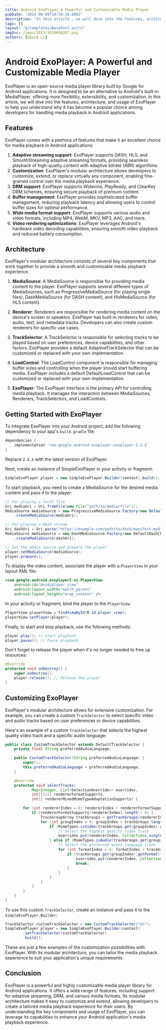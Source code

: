 ```yaml
---
title: Android ExoPlayer A Powerful and Customizable Media Player
pubDate: "2024-09-04T14:58:19.000Z"
description: "In this article , we will dive into the features, architecture, and usage of ExoPlayer to help you understand why it has become a popular choice among developers for handling media playback in Android applications"
tags: []
layout: "@/templates/BasePost.astro"
imgSrc: /imgs/2023/3619698287.png
authors: [David Li]
---
```

# Android ExoPlayer: A Powerful and Customizable Media Player

ExoPlayer is an open-source media player library built by Google for Android applications. It is designed to be an alternative to Android's built-in MediaPlayer, offering more flexibility, extensibility, and customization. In this article, we will dive into the features, architecture, and usage of ExoPlayer to help you understand why it has become a popular choice among developers for handling media playback in Android applications.

## Features

ExoPlayer comes with a plethora of features that make it an excellent choice for media playback in Android applications:

1. **Adaptive streaming support**: ExoPlayer supports DASH, HLS, and SmoothStreaming adaptive streaming formats, providing seamless playback of high-quality content with adaptive bitrate (ABR) algorithms.
2. **Customization**: ExoPlayer's modular architecture allows developers to customize, extend, or replace virtually any component, enabling fine-grained control over the media playback experience.
3. **DRM support**: ExoPlayer supports Widevine, PlayReady, and ClearKey DRM schemes, ensuring secure playback of premium content.
4. **Buffer management**: ExoPlayer provides sophisticated buffer management, reducing playback latency and allowing users to control buffer sizes for optimal performance.
5. **Wide media format support**: ExoPlayer supports various audio and video formats, including MP4, WebM, MKV, MP3, AAC, and more.
6. **Video rendering optimizations**: ExoPlayer leverages Android's hardware video decoding capabilities, ensuring smooth video playback and reduced battery consumption.

## Architecture

ExoPlayer's modular architecture consists of several key components that work together to provide a smooth and customizable media playback experience.

1. **MediaSource**: A MediaSource is responsible for providing media content to the player. ExoPlayer supports several different types of MediaSources, such as ProgressiveMediaSource (for playing single files), DashMediaSource (for DASH content), and HlsMediaSource (for HLS content).

2. **Renderer**: Renderers are responsible for rendering media content on the device's screen or speakers. ExoPlayer has built-in renderers for video, audio, text, and metadata tracks. Developers can also create custom renderers for specific use cases.

3. **TrackSelector**: A TrackSelector is responsible for selecting tracks to be played based on user preferences, device capabilities, and other factors. ExoPlayer provides a default AdaptiveTrackSelector that can be customized or replaced with your own implementation.

4. **LoadControl**: The LoadControl component is responsible for managing buffer sizes and controlling when the player should start buffering media. ExoPlayer includes a default DefaultLoadControl that can be customized or replaced with your own implementation.

5. **ExoPlayer**: The ExoPlayer interface is the primary API for controlling media playback. It manages the interaction between MediaSources, Renderers, TrackSelectors, and LoadControls.

## Getting Started with ExoPlayer

To integrate ExoPlayer into your Android project, add the following dependency to your app's `build.gradle` file:

```groovy
dependencies {
    implementation 'com.google.android.exoplayer:exoplayer:2.X.X'
}
```

Replace `2.X.X` with the latest version of ExoPlayer.

Next, create an instance of SimpleExoPlayer in your activity or fragment:

```java
SimpleExoPlayer player = new SimpleExoPlayer.Builder(context).build();
```

To start playback, you need to create a MediaSource for the desired media content and pass it to the player:

```java
// For playing a local file
Uri mediaUri = Uri.fromFile(new File("path/to/media/file"));
MediaSource mediaSource = new ProgressiveMediaSource.Factory(new DefaultDataSourceFactory(context, "MyApp"))
    .createMediaSource(mediaUri);

// For playing a DASH stream
Uri dashUri = Uri.parse("https://example.com/path/to/dash/manifest.mpd");
MediaSource mediaSource = new DashMediaSource.Factory(new DefaultDashChunkSource.Factory(new DefaultDataSourceFactory(context, "MyApp")), new DefaultDataSourceFactory(context, "MyApp"))
    .createMediaSource(dashUri);

// Set the media source and prepare the player
player.setMediaSource(mediaSource);
player.prepare();
```

To display the video content, associate the player with a `PlayerView` in your layout XML file:

```xml
<com.google.android.exoplayer2.ui.PlayerView
    android:id="@+id/player_view"
    android:layout_width="match_parent"
    android:layout_height="wrap_content" />
```

In your activity or fragment, bind the player to the `PlayerView`:

```java
PlayerView playerView = findViewById(R.id.player_view);
playerView.setPlayer(player);
```

Finally, to start and stop playback, use the following methods:

```java
player.play(); // Start playback
player.pause(); // Pause playback
```

Don't forget to release the player when it's no longer needed to free up resources:

```java
@Override
protected void onDestroy() {
    super.onDestroy();
    player.release(); // Release the player
}
```

## Customizing ExoPlayer

ExoPlayer's modular architecture allows for extensive customization. For example, you can create a custom `TrackSelector` to select specific video and audio tracks based on user preferences or device capabilities.

Here's an example of a custom `TrackSelector` that selects the highest quality video track and a specific audio language:

```java
public class CustomTrackSelector extends DefaultTrackSelector {
    private final String preferredAudioLanguage;

    public CustomTrackSelector(String preferredAudioLanguage) {
        super();
        this.preferredAudioLanguage = preferredAudioLanguage;
    }

    @Override
    protected void selectTracks(
            Map<Integer, List<SelectionOverride>> overrides,
            int[][][] rendererFormatSupports,
            int[] rendererMixedMimeTypeAdaptationSupports) {

        for (int rendererIndex = 0; rendererIndex < rendererFormatSupports.length; rendererIndex++) {
            if (rendererFormatSupports[rendererIndex].length > 0) {
                TrackGroupArray trackGroups = getTrackGroups(rendererIndex);
                for (int groupIndex = 0; groupIndex < trackGroups.length; groupIndex++) {
                    if (MimeTypes.isVideo(trackGroups.get(groupIndex).getFormat(0).sampleMimeType)) {
                        // Select the highest quality video track
                        overrides.put(rendererIndex, Collections.singletonList(new SelectionOverride(groupIndex, 0)));
                    } else if (MimeTypes.isAudio(trackGroups.get(groupIndex).getFormat(0).sampleMimeType)) {
                        // Select the preferred audio language track
                        for (int formatIndex = 0; formatIndex < trackGroups.get(groupIndex).length; formatIndex++) {
                            if (trackGroups.get(groupIndex).getFormat(formatIndex).language.equals(preferredAudioLanguage)) {
                                overrides.put(rendererIndex, Collections.singletonList(new SelectionOverride(groupIndex, formatIndex)));
                                break;
                            }
                        }
                    }
                }
            }
        }
    }
}
```

To use this custom `TrackSelector`, create an instance and pass it to the `SimpleExoPlayer.Builder`:

```java
TrackSelector customTrackSelector = new CustomTrackSelector("en");
SimpleExoPlayer player = new SimpleExoPlayer.Builder(context)
        .setTrackSelector(customTrackSelector)
        .build();
```

These are just a few examples of the customization possibilities with ExoPlayer. With its modular architecture, you can tailor the media playback experience to suit your application's unique requirements.

## Conclusion

ExoPlayer is a powerful and highly customizable media player library for Android applications. It offers a wide range of features, including support for adaptive streaming, DRM, and various media formats. Its modular architecture makes it easy to customize and extend, allowing developers to create a tailored media playback experience for their users. By understanding the key components and usage of ExoPlayer, you can leverage its capabilities to enhance your Android application's media playback experience.
